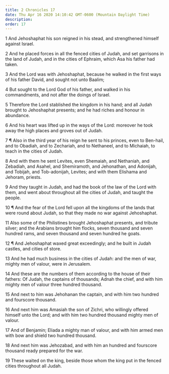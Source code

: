```yaml
---
title: 2 Chronicles 17
date: Thu Apr 16 2020 14:10:42 GMT-0600 (Mountain Daylight Time)
description: 
order: 17
---
```


<p>
  1 And Jehoshaphat his son reigned in his stead, and strengthened himself
  against Israel.
</p>
<p>
  2 And he placed forces in all the fenced cities of Judah, and set garrisons in
  the land of Judah, and in the cities of Ephraim, which Asa his father had
  taken.
</p>
<p>
  3 And the Lord was with Jehoshaphat, because he walked in the first ways of
  his father David, and sought not unto Baalim;
</p>
<p>
  4 But sought to the Lord God of his father, and walked in his commandments,
  and not after the doings of Israel.
</p>
<p>
  5 Therefore the Lord stablished the kingdom in his hand; and all Judah brought
  to Jehoshaphat presents; and he had riches and honour in abundance.
</p>
<p>
  6 And his heart was lifted up in the ways of the Lord: moreover he took away
  the high places and groves out of Judah.
</p>
<p>
  7 &#xB6; Also in the third year of his reign he sent to his princes, even to
  Ben-hail, and to Obadiah, and to Zechariah, and to Nethaneel, and to Michaiah,
  to teach in the cities of Judah.
</p>
<p>
  8 And with them he sent Levites, even Shemaiah, and Nethaniah, and Zebadiah,
  and Asahel, and Shemiramoth, and Jehonathan, and Adonijah, and Tobijah, and
  Tob-adonijah, Levites; and with them Elishama and Jehoram, priests.
</p>
<p>
  9 And they taught in Judah, and had the book of the law of the Lord with them,
  and went about throughout all the cities of Judah, and taught the people.
</p>
<span></span>
<p>
  10 &#xB6; And the fear of the Lord fell upon all the kingdoms of the lands
  that were round about Judah, so that they made no war against Jehoshaphat.
</p>
<p>
  11 Also some of the Philistines brought Jehoshaphat presents, and tribute
  silver; and the Arabians brought him flocks, seven thousand and seven hundred
  rams, and seven thousand and seven hundred he goats.
</p>
<p>
  12 &#xB6; And Jehoshaphat waxed great exceedingly; and he built in Judah
  castles, and cities of store.
</p>
<p>
  13 And he had much business in the cities of Judah: and the men of war, mighty
  men of valour, were in Jerusalem.
</p>
<p>
  14 And these are the numbers of them according to the house of their fathers:
  Of Judah, the captains of thousands; Adnah the chief, and with him mighty men
  of valour three hundred thousand.
</p>
<p>
  15 And next to him was Jehohanan the captain, and with him two hundred and
  fourscore thousand.
</p>
<p>
  16 And next him was Amasiah the son of Zichri, who willingly offered himself
  unto the Lord; and with him two hundred thousand mighty men of valour.
</p>
<p>
  17 And of Benjamin; Eliada a mighty man of valour, and with him armed men with
  bow and shield two hundred thousand.
</p>
<p>
  18 And next him was Jehozabad, and with him an hundred and fourscore thousand
  ready prepared for the war.
</p>
<p>
  19 These waited on the king, beside those whom the king put in the fenced
  cities throughout all Judah.
</p>
